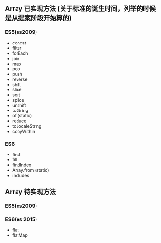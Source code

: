 ## Array 已实现方法 (关于标准的诞生时间，列举的时候是从提案阶段开始算的)

### ES5(es2009)
  
* concat
* filter
* forEach
* join
* map
* pop
* push
* reverse
* shift
* slice
* sort
* splice
* unshift
* toString
* of (static)
* reduce
* toLocaleString
* copyWithin


### ES6
* find
* fill
* findIndex
* Array.from (static)
* includes


## Array 待实现方法

### ES5(es2009)

### ES6(es 2015)
* flat
* flatMap
